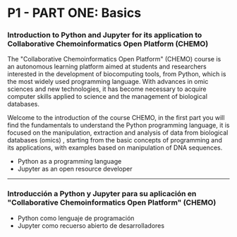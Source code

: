 # P1 - PART ONE: Basics

### Introduction to Python and Jupyter for its application to Collaborative Chemoinformatics Open Platform (CHEMO)

The "Collaborative Chemoinformatics Open Platform" (CHEMO) course is an autonomous learning platform aimed at students and researchers interested in the development of biocomputing tools, from Python, which is the most widely used programming language. With advances in omic sciences and new technologies, it has become necessary to acquire computer skills applied to science and the management of biological databases.

Welcome to the introduction of the course CHEMO, in the first part you will find the fundamentals to understand the Python programming language, it is focused on the manipulation, extraction and analysis of data from biological databases (omics) , starting from the basic concepts of programming and its applications, with examples based on manipulation of DNA sequences.



- Python as a programming language
- Jupyter as an open resource developer


*******************************************



### Introducción a Python y Jupyter para su aplicación en "Collaborative Chemoinformatics Open Platform" (CHEMO)

- Python como lenguaje de programación
- Jupyter como recuerso abierto de desarrolladores

